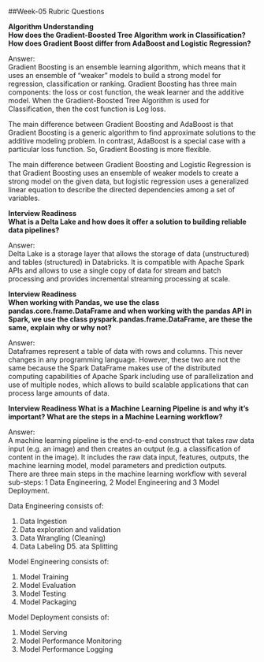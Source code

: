 ##Week-05 Rubric Questions

**Algorithm Understanding</br>
How does the Gradient-Boosted Tree Algorithm work in Classification? How does Gradient Boost differ from AdaBoost and Logistic Regression?**

Answer: </br>
Gradient Boosting is an ensemble learning algorithm, which means that it uses an ensemble of “weaker” models to build a strong model for regression, classification or ranking. Gradient Boosting has three main components: the loss or cost function, the weak learner and the additive model. When the Gradient-Boosted Tree Algorithm is used for Classification, then the cost function is Log loss.

The main difference between Gradient Boosting and AdaBoost is that Gradient Boosting is a generic algorithm to find approximate solutions to the additive modeling problem. In contrast, AdaBoost is a special case with a particular loss function. So, Gradient Boosting is more flexible.

The main difference between Gradient Boosting and Logistic Regression is that Gradient Boosting uses an ensemble of weaker models to create a strong model on the given data, but logistic regression uses a generalized linear equation to describe the directed dependencies among a set of variables.

**Interview Readiness</br>
What is a Delta Lake and how does it offer a solution to building reliable data pipelines?**

Answer:</br>
Delta Lake is a storage layer that allows the storage of data (unstructured) and tables (structured) in Databricks. It is compatible with Apache Spark APIs and allows to use a single copy of data for stream and batch processing and provides incremental streaming processing at scale.

**Interview Readiness</br>
When working with Pandas, we use the class pandas.core.frame.DataFrame and when working with the pandas API in Spark, we use the class pyspark.pandas.frame.DataFrame, are these the same, explain why or why not?**

Answer:</br>
Dataframes represent a table of data with rows and columns. This never changes in any programming language. However, these two are not the same because the Spark DataFrame makes use of the distributed computing capabilities of Apache Spark including use of parallelization and use of multiple nodes, which allows to build scalable applications that can process large amounts of data.

**Interview Readiness
What is a Machine Learning Pipeline is and why it’s important? What are the steps in a Machine Learning workflow?**

Answer:</br>
A machine learning pipeline is the end-to-end construct that takes raw data input (e.g. an image) and then creates an output (e.g. a classification of content in the image). It includes the raw data input, features, outputs, the machine learning model, model parameters and prediction outputs.</br>
There are three main steps in the machine learning workflow with several sub-steps: 1 Data Engineering, 2 Model Engineering and 3 Model Deployment.

Data Engineering consists of:
1. Data Ingestion
2. Data exploration and validation
3. Data Wrangling (Cleaning)
4. Data Labeling
D5. ata Splitting


Model Engineering consists of:
1. Model Training
2. Model Evaluation
3. Model Testing
4. Model Packaging


Model Deployment consists of:
1. Model Serving
2. Model Performance Monitoring
3. Model Performance Logging
